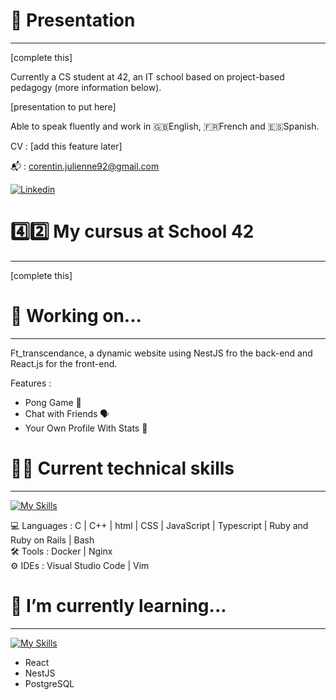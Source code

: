 <!--
**Corentin-Julienne/Corentin-Julienne** is a ✨ _special_ ✨ repository because its `README.md` (this file) appears on your GitHub profile.

Here are some ideas to get you started:

- 🔭 I’m currently working on ...
- 🌱 I’m currently learning ...
- 👯 I’m looking to collaborate on ...
- 🤔 I’m looking for help with ...
- 💬 Ask me about ...
- 📫 How to reach me: ...
- 😄 Pronouns: ...
- ⚡ Fun fact: ...
-->

# 👤 Presentation
---

[complete this]

Currently a CS student at 42, an IT school based on project-based pedagogy (more information below).

[presentation to put here]

Able to speak fluently and work in 🇬🇧English, 🇫🇷French and 🇪🇸Spanish.

CV : [add this feature later]

📬 : corentin.julienne92@gmail.com

[![Linkedin](https://img.shields.io/badge/LinkedIn-0077B5?style=for-the-badge&logo=linkedin&logoColor=white)](https://www.linkedin.com/in/corentin-julienne-260658146/)

# 4️⃣2️⃣ My cursus at School 42
---

[complete this]

# 🔭 Working on...
---

Ft_transcendance, a dynamic website using NestJS fro the back-end and React.js for the front-end.

Features : 

- Pong Game 🏓
- Chat with Friends 🗣️
- Your Own Profile With Stats 🔢

# 👨‍💻 Current technical skills
---

[![My Skills](https://skillicons.dev/icons?i=c,cpp,html,css,js,ts,ruby,rails,git,github,bash,vscode,vim,docker,nginx)](https://skillicons.dev)

💻  Languages : C | C++ | html | CSS | JavaScript | Typescript | Ruby and Ruby on Rails | Bash <br>
🛠️  Tools     : Docker | Nginx <br>
⚙️   IDEs      : Visual Studio Code | Vim <br>

# 🌱 I’m currently learning...
---

[![My Skills](https://skillicons.dev/icons?i=react,nestjs,postgres)](https://skillicons.dev)

- React
- NestJS
- PostgreSQL



